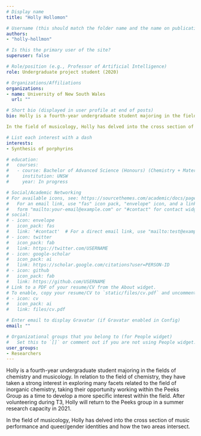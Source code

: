 ```yaml
---
# Display name
title: "Holly Hollomon"

# Username (this should match the folder name and the name on publications)
authors:
- "holly-hollmon"

# Is this the primary user of the site?
superuser: false

# Role/position (e.g., Professor of Artificial Intelligence)
role: Undergraduate project student (2020)

# Organizations/Affiliations
organizations:
- name: University of New South Wales
  url: ""

# Short bio (displayed in user profile at end of posts)
bio: Holly is a fourth-year undergraduate student majoring in the fields of chemistry and musicology.  In relation to the field of chemistry, they have taken a strong interest in exploring many facets related to the field of inorganic chemistry, taking their opportunity working within the Peeks Group as a time to develop a more specific interest within the field.  After volunteering during T3, Holly will return to the Peeks group in a summer research capacity in 2021.

In the field of musicology, Holly has delved into the cross section of music performance and queer/gender identities and how the two areas intersect.

# List each interest with a dash
interests:
- Synthesis of porphyrins

# education:
#   courses:
#   - course: Bachelor of Advanced Science (Honours) (Chemistry + Materials Science majors)
#     institution: UNSW
#     year: In progress

# Social/Academic Networking
# For available icons, see: https://sourcethemes.com/academic/docs/page-builder/#icons
#   For an email link, use "fas" icon pack, "envelope" icon, and a link in the
#   form "mailto:your-email@example.com" or "#contact" for contact widget.
# social:
# - icon: envelope
#   icon_pack: fas
#   link: '#contact'  # For a direct email link, use "mailto:test@example.org".
# - icon: twitter
#   icon_pack: fab
#   link: https://twitter.com/USERNAME
# - icon: google-scholar
#   icon_pack: ai
#   link: https://scholar.google.com/citations?user=PERSON-ID
# - icon: github
#   icon_pack: fab
#   link: https://github.com/USERNAME
# Link to a PDF of your resume/CV from the About widget.
# To enable, copy your resume/CV to `static/files/cv.pdf` and uncomment the lines below.
# - icon: cv
#   icon_pack: ai
#   link: files/cv.pdf

# Enter email to display Gravatar (if Gravatar enabled in Config)
email: ""

# Organizational groups that you belong to (for People widget)
#   Set this to `[]` or comment out if you are not using People widget.
user_groups:
- Researchers
---
```

Holly is a fourth-year undergraduate student majoring in the fields of chemistry and musicology.  In relation to the field of chemistry, they have taken a strong interest in exploring many facets related to the field of inorganic chemistry, taking their opportunity working within the Peeks Group as a time to develop a more specific interest within the field.  After volunteering during T3, Holly will return to the Peeks group in a summer research capacity in 2021.

In the field of musicology, Holly has delved into the cross section of music performance and queer/gender identities and how the two areas intersect.
